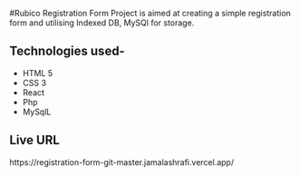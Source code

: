 #Rubico Registration Form
Project is aimed at creating a simple registration form and utilising Indexed DB, MySQl for storage.

<h2>Technologies used-</h2>
<ul>
  <li>HTML 5</li>
  <li>CSS 3</li>
  <li>React</li>
  <li>Php</li>
  <li>MySqlL</li>
</ul>

<h2>Live URL</h2>
https://registration-form-git-master.jamalashrafi.vercel.app/
